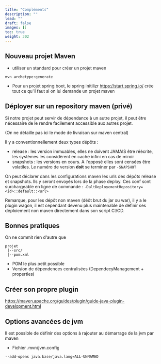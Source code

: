 ```yaml
---
title: "Compléments"
description: ""
lead: ""
draft: false
images: []
toc: true
weight: 302
---
```


## Nouveau projet Maven

- utiliser un standard pour créer un projet maven

`mvn archetype:generate`

- Pour un projet spring boot, le spring initilizr https://start.spring.io/ crée tout ce qu'il faut si on lui demande un projet maven



## Déployer sur un repository maven (privé)

Si notre projet peut servir de dépendance à un autre projet, il peut être nécessaire de le rendre facilement accessible aux autres projet.

(On ne détaille pas ici le mode de livraison sur maven central)

Il y a conventionnellement deux types dépôts :
- release : les version immuables, elles ne doivent JAMAIS être réécrite, les systèmes les considèrent en cache infini en cas de miroir
- snapshots : les versions en cours. A l'opposé elles sont censées être volatiles. Le numéro de version **doit** se terminer par `-SNAPSHOT`

On peut déclarer dans les configurations maven les urls des dépôts release et snapshots.
Ils y seront envoyés lors de la phase deploy.
Ces conf sont surchargeable en ligne de commande : `-DaltDeployementRepository=<id>::default::<url>`

Remarque, pour les dépôt non maven (déôt brut du jar ou war), il y a le plugin wagon, il est cependant devenu plus maintenable de définir ses déploiement non maven directement dans son script CI/CD.


## Bonnes pratiques


On ne commit rien d'autre que
```
projet
 |--src/
 |--pom.xml
```
- POM le plus petit possible
- Version de dépendences centralisées (DependecyManagement + properties)


## Créer son propre plugin

https://maven.apache.org/guides/plugin/guide-java-plugin-development.html


## Options avancées de jvm

Il est possible de définir des options à rajouter au démarrage de la jvm par maven

- Fichier .mvn/jvm.config

```
--add-opens java.base/java.lang=ALL-UNNAMED
```



